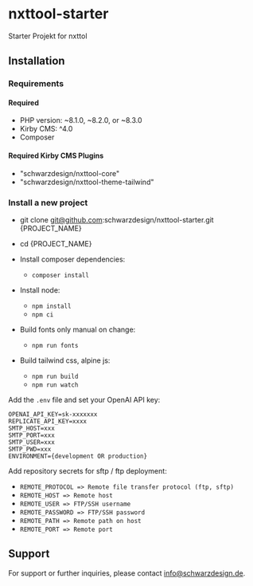 # nxttool-starter
Starter Projekt for nxttol

## Installation

### Requirements

#### Required

- PHP version: ~8.1.0, ~8.2.0, or ~8.3.0
- Kirby CMS: ^4.0
- Composer

#### Required Kirby CMS Plugins

- "schwarzdesign/nxttool-core"
- "schwarzdesign/nxttool-theme-tailwind"

### Install a new project

- git clone git@github.com:schwarzdesign/nxttool-starter.git {PROJECT_NAME}
- cd {PROJECT_NAME}

- Install composer dependencies:
    - `composer install`
- Install node:
    - `npm install`
    - `npm ci`
- Build fonts only manual on change:
    - `npm run fonts`   
- Build tailwind css, alpine js:
    - `npm run build`
    - `npm run watch`

Add the `.env` file and set your OpenAI API key:

```dotenv
OPENAI_API_KEY=sk-xxxxxxx
REPLICATE_API_KEY=xxxx
SMTP_HOST=xxx
SMTP_PORT=xxx
SMTP_USER=xxx
SMTP_PWD=xxx
ENVIRONMENT={development OR production}

```

Add repository secrets for sftp / ftp deployment:

- `REMOTE_PROTOCOL => Remote file transfer protocol (ftp, sftp)`
- `REMOTE_HOST => Remote host`
- `REMOTE_USER => FTP/SSH username`
- `REMOTE_PASSWORD => FTP/SSH password`
- `REMOTE_PATH => Remote path on host`
- `REMOTE_PORT => Remote port`



## Support

For support or further inquiries, please contact [info@schwarzdesign.de](mailto:info@schwarzdesign.de).
